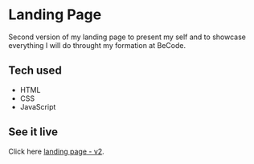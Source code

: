 # Landing Page

Second version of my landing page to present my self and to showcase everything I will do throught my formation at BeCode.

## Tech used
- HTML
- CSS
- JavaScript

## See it live
Click here [landing page - v2](https://yannick2019.github.io).

